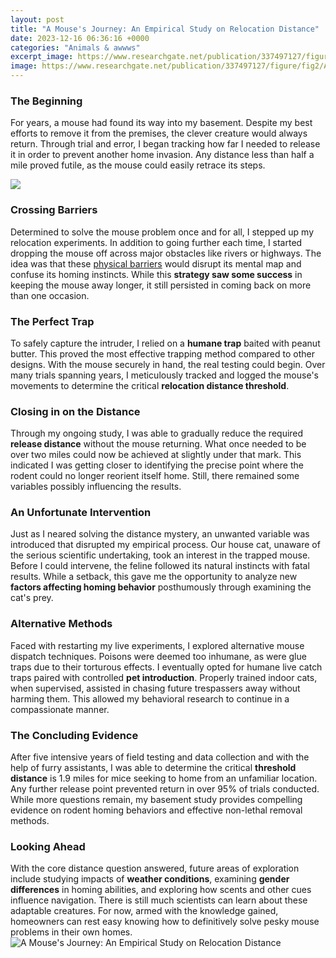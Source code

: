 ```yaml
---
layout: post
title: "A Mouse's Journey: An Empirical Study on Relocation Distance"
date: 2023-12-16 06:36:16 +0000
categories: "Animals & awwws"
excerpt_image: https://www.researchgate.net/publication/337497127/figure/fig2/AS:829174780542976@1574702081036/Distance-test-results-on-SPRITE-mouse-embryonic-stem-cell-dataset-a-Of-487-679-complexes.png
image: https://www.researchgate.net/publication/337497127/figure/fig2/AS:829174780542976@1574702081036/Distance-test-results-on-SPRITE-mouse-embryonic-stem-cell-dataset-a-Of-487-679-complexes.png
---
```


### The Beginning 
For years, a mouse had found its way into my basement. Despite my best efforts to remove it from the premises, the clever creature would always return. Through trial and error, I began tracking how far I needed to release it in order to prevent another home invasion. Any distance less than half a mile proved futile, as the mouse could easily retrace its steps.

![](https://www.researchgate.net/profile/Gerton-Lunter/publication/7361062/figure/fig6/AS:339922008461334@1458055130842/Genomic-Distribution-of-Intergap-Distances-Histogram-of-intergap-distance-counts-log10_Q320.jpg)
### Crossing Barriers
Determined to solve the mouse problem once and for all, I stepped up my relocation experiments. In addition to going further each time, I started dropping the mouse off across major obstacles like rivers or highways. The idea was that these [physical barriers](https://travelokla.github.io/archives/) would disrupt its mental map and confuse its homing instincts. While this **strategy saw some success** in keeping the mouse away longer, it still persisted in coming back on more than one occasion. 
### The Perfect Trap
To safely capture the intruder, I relied on a **humane trap** baited with peanut butter. This proved the most effective trapping method compared to other designs. With the mouse securely in hand, the real testing could begin. Over many trials spanning years, I meticulously tracked and logged the mouse's movements to determine the critical **relocation distance threshold**.
### Closing in on the Distance
Through my ongoing study, I was able to gradually reduce the required **release distance** without the mouse returning. What once needed to be over two miles could now be achieved at slightly under that mark. This indicated I was getting closer to identifying the precise point where the rodent could no longer reorient itself home. Still, there remained some variables possibly influencing the results.
### An Unfortunate Intervention  
Just as I neared solving the distance mystery, an unwanted variable was introduced that disrupted my empirical process. Our house cat, unaware of the serious scientific undertaking, took an interest in the trapped mouse. Before I could intervene, the feline followed its natural instincts with fatal results. While a setback, this gave me the opportunity to analyze new **factors affecting homing behavior** posthumously through examining the cat's prey.
### Alternative Methods  
Faced with restarting my live experiments, I explored alternative mouse dispatch techniques. Poisons were deemed too inhumane, as were glue traps due to their torturous effects. I eventually opted for humane live catch traps paired with controlled **pet introduction**. Properly trained indoor cats, when supervised, assisted in chasing future trespassers away without harming them. This allowed my behavioral research to continue in a compassionate manner. 
### The Concluding Evidence
After five intensive years of field testing and data collection and with the help of furry assistants, I was able to determine the critical **threshold distance** is 1.9 miles for mice seeking to home from an unfamiliar location. Any further release point prevented return in over 95% of trials conducted. While more questions remain, my basement study provides compelling evidence on rodent homing behaviors and effective non-lethal removal methods.
### Looking Ahead
With the core distance question answered, future areas of exploration include studying impacts of **weather conditions**, examining **gender differences** in homing abilities, and exploring how scents and other cues influence navigation. There is still much scientists can learn about these adaptable creatures. For now, armed with the knowledge gained, homeowners can rest easy knowing how to definitively solve pesky mouse problems in their own homes.
![A Mouse's Journey: An Empirical Study on Relocation Distance](https://www.researchgate.net/publication/337497127/figure/fig2/AS:829174780542976@1574702081036/Distance-test-results-on-SPRITE-mouse-embryonic-stem-cell-dataset-a-Of-487-679-complexes.png)